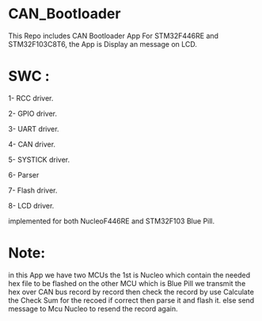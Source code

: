 # CAN_Bootloader
This Repo includes CAN Bootloader App For STM32F446RE and STM32F103C8T6, the App is Display an message on LCD. 

# SWC : 
1- RCC driver.

2- GPIO driver. 

3- UART driver.

4- CAN driver.

5- SYSTICK driver. 

6- Parser

7- Flash driver.

8- LCD driver.

implemented for both NucleoF446RE and STM32F103 Blue Pill.

# Note:

in this App we have two MCUs the 1st is Nucleo which contain the needed hex file to be flashed on the other MCU which is Blue Pill we transmit the hex over CAN bus record by record then check the record by use Calculate the Check Sum for the recoed if correct then parse it and flash it. else send message to Mcu Nucleo to resend the record again. 
